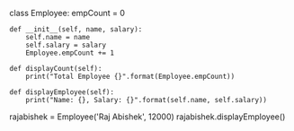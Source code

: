 class Employee:
    empCount = 0

    def __init__(self, name, salary):
        self.name = name
        self.salary = salary
        Employee.empCount += 1

    def displayCount(self):
        print("Total Employee {}".format(Employee.empCount))

    def displayEmployee(self):
        print("Name: {}, Salary: {}".format(self.name, self.salary))

rajabishek = Employee('Raj Abishek', 12000)
rajabishek.displayEmployee()
